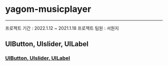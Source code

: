 # yagom-musicplayer
___
 프로젝트 기간 : 2022.1.12 ~ 2021.1.18
 프로젝트 팀원 : 서원지 
 
 ## UIButton, UIslider, UILabel
 
 ### [UIButton, UIslider, UILabel](https://www.notion.so/royblog/UIButton-UISlider-UILabel-6fcb351f33e6411b97403f890d48fdca)

